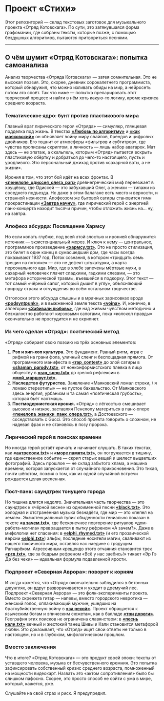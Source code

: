 # Проект «Стихи»

Этот репозиторий — склад текстовых заготовок для музыкального проекта «Отряд Котовскага». По сути, это затянувшаяся форма графомании, где собраны тексты, которые позже, с помощью бездушных алгоритмов, пытаются притвориться песнями.

---

## О чём шумит «Отряд Котовскага»: попытка самоанализа

Анализ творчества «Отряда Котовскага» — затея сомнительная. Это не высокая поэзия. Это, скорее, дневник сорокалетнего программиста, который обнаружил, что можно изливать обиды на мир, а нейросеть потом это споёт. Так что ниже — попытка препарировать этот творческий процесс и найти в нём хоть какую-то логику, кроме кризиса среднего возраста.

### Тематическое ядро: бунт против пластикового мира

Главный враг лирического героя «Отряда» — симулякр, глянцевая подделка под жизнь. В текстах **[«Любовь по алгоритму»](./poems/Любовь%20по%20алгоритму.txt)** и **[«как маяковский»](./poems/как%20маяковский.txt)** он объявляет войну миру свайпов, брендов и цифровых двойников. Его тошнит от атмосферы «фильтров и субтитров», где чувства прописаны скриптом, а личность — лишь набор аватарок. Мат здесь — не эпатаж, а скальпель, которым «Отряд» пытается вскрыть пластиковую обёртку и добраться до чего-то настоящего, пусть и уродливого. Это персональный джихад против «сахарной ваты, а не жизни».

Ирония в том, что этот бой идёт на всех фронтах. В **[«пенелопе_одиссея_олега_рэп»](./poems/пенелопа_одиссея_олега_рэп.txt)** древнегреческий миф переезжает в хрущёвку, где Одиссей — это забухавший Олег, а женихи — типажи из соседнего подъезда. Но даже в этом балагане есть место и верности, и странной нежности. Апофеозом же бытовой сатиры становится гимн прокрастинации **[«Завтра начну»](./poems/Завтра%20начну.txt)**, где лирический герой с энергией панк-концерта находит тысячи причин, чтобы отложить жизнь на... ну, на завтра.

### Апофеоз абсурда: Посвящение Хармсу

Но если копать глубже, под всей этой злостью и иронией обнаружится источник — экзистенциальный мороз. И ключ к нему — центральное, программное произведение **[«хармсу.txt»](./poems/хармсу.txt)**. Это не просто стилизация, это билет в один конец в сумасшедший дом, где часы всегда показывают 1937 год. Поток сознания, в котором «тридцать семь трещин на потолке» — это не дефект штукатурки, а карта персонального ада. Мир, где в хлебе запечены мёртвые мухи, а сахарный человечек плачет сладкими, гадкими слезами, — это метафора исторической травмы, въевшейся в подкорку. Этот текст — тот самый «чёрный сапог, который дышит в углу», объясняющий природу страха и отчуждения во всём остальном творчестве.

Отголоски этого абсурда слышны и в мрачных зарисовках вроде **[«podsyntpunk»](./poems/podsyntpunk.txt)**, и в выжженной земле текста **[«voina»](./poems/voina.txt)**. И, конечно, в аллегории **[«Забивали любовь»](./poems/забивали%20любовь.txt)**, где над живым чувством методично и безжалостно работают кирзовыми сапогами, пока «колокол правды» окончательно не простудится и не охрипнет.

### Из чего сделан «Отряд»: поэтический метод

«Отряд» собирает свою поэзию из трёх основных элементов:

1.  **Рэп и хип-хоп культура.** Это фундамент. Рваный ритм, игра с рифмой на грани фола, уличный сленг и беспощадная прямота. От программного манифеста в **[«rap_contest»](./poems/rap_contest.txt)** до злой сатиры в **[«shaman_parody.txt»](./poems/shaman_parody.txt)**, от нонконформистского плевка в лицо обществу в **[«rap_song.txt»](./poems/rap_song.txt)** до зрелой рефлексии в **[«мой_маршрут.txt»](./poems/мой_маршрут.txt)**.
2.  **Наследство футуристов.** Заявление «Маяковский ломал строки, / я ломаю стереотипы» — не пустое бахвальство. От Маяковского здесь энергия, урбанизм и та самая «поэтическая грубость», которая бьёт наотмашь.
3.  **Постмодернистская ирония.** «Отряд» с лёгкостью смешивает высокое и низкое, заставляя Пенелопу материться в панк-опере **[«пенелопа_женихи_панк_опера.txt»](./poems/пенелопа_женихи_панк_опера.txt)**, а Достоевского — соседствовать с Gucci. Это способ проекта говорить о сложном, не надевая фрак и не становясь в позу пророка.

### Лирический герой в поисках времени

Но иногда герой устаёт кричать и начинает слушать. В таких текстах, как **[«антресоли.txt»](./poems/антресоли.txt)** и **[«море памяти.txt»](./poems/море%20памяти.txt)**, он погружается в тишину, где единственное событие — скрип старых вещей и шелест выцветших фотографий. Здесь прошлое — не склад забытого хлама, а машина времени, которая запускается от случайного прикосновения. Это тихая, почти шёпотом, поэзия о том, как из одной случайной встречи рождается целая вселенная.

### Пост-панк: саундтрек тонущего города

Но тишина длится недолго. Значительная часть творчества — это саундтрек к «чёрной весне» из одноименной песни **[«black.txt»](./poems/black.txt)**. Это холодная и отстранённая музыка безнадёги, где мир — это «пепел на земле». Экзистенциальный тупик обыденности гениально показан в тексте **[«а зачем.txt»](./poems/а%20зачем.txt)**, где бесконечное повторение ритуалов «дом-работа-могила» превращается в пытку рефреном «А зачем?». Даже в мифологии нет спасения: в **[«elphi_rhymed.txt»](./poems/elphi_rhymed.txt)** (и его прозаической версии **[«elphi.txt»](./poems/elphi.txt)**) эльфы, последние носители магии, сваливают из нашего токсичного мира, оставляя нас наедине с грядущим Рагнарёком. Агрессивным крещендо этого отчаяния становится трек **[«ргд.txt»](./poems/ргд.txt)**, где за бодрым рефреном «Всё у нас заебись!» тикает «Эр Гэ Дэ без чеки» — идеальная формула подавленной ярости.

### Подпроект «Северная Аврора»: поворот к корням

И когда кажется, что «Отряд» окончательно заблудился в бетонных джунглях, он вдруг разворачивается и уходит в дремучий лес. Подпроект «Северная Аврора» — это фолк-эксперименты проекта. Вместо скрежета гитар — напевы, вместо городского невротика — женский голос, оплакивающий мужчин, ушедших на братоубийственную войну в **[«за рекой»](./poems/за%20рекой.txt)**. Проект обращается к языческим богам и эпическим сюжетам, как в балладе **[«три дороги»](./poems/три%20дороги.txt)**. География этих поисков не ограничена славянством: в **[«песнь кали.txt»](./poems/песнь%20кали.txt)** вечный и жестокий танец Шивы и Кали становится метафорой любви. Это доказывает, что «Отряд» ищет свои ответы не только в настоящем, но и в глубоком, мифологическом прошлом.

### Вместо заключения

Что в итоге? «Отряд Котовскага» — это продукт своей эпохи: тексты от уставшего человека, музыка от бесчувственного кремния. Это попытка зафиксировать собственный кризис среднего возраста, помноженный на мощности видеокарт. Назвать это «актом сопротивления» было бы слишком пафосно. Скорее, это просто способ не сойти с ума в мире, который, кажется, уже.

Слушайте на свой страх и риск. Я предупредил.
